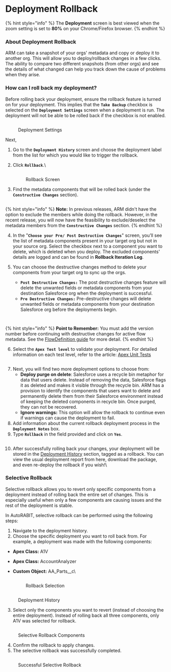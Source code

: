 # Deployment Rollback

{% hint style="info" %}
The **Deployment** screen is best viewed when the zoom setting is set to **80%** on your Chrome/Firefox browser.
{% endhint %}

### About Deployment Rollback <a href="#about-deployment-rollback" id="about-deployment-rollback"></a>

ARM can take a snapshot of your orgs' metadata and copy or deploy it to another org. This will allow you to deploy/rollback changes in a few clicks. The ability to compare two different snapshots (from other orgs) and see the details of what changed can help you track down the cause of problems when they arise.

### How can I roll back my deployment? <a href="#how-can-i-roll-back-my-deployment" id="how-can-i-roll-back-my-deployment"></a>

Before rolling back your deployment, ensure the rollback feature is turned on for your deployment. This implies that the **`Take Backup`** checkbox is selected on the **`Deployment Settings`** screen when a deployment is run. The deployment will not be able to be rolled back if the checkbox is not enabled.

<figure><img src="../../../../.gitbook/assets/image (1668).png" alt=""><figcaption><p>Deployment Settings</p></figcaption></figure>

Next,

1. Go to the **`Deployment History`** screen and choose the deployment label from the list for which you would like to trigger the rollback.
2.  Click **`Rollback`**.\


    <figure><img src="../../../../.gitbook/assets/image (1669).png" alt=""><figcaption><p>Rollback Screen</p></figcaption></figure>
3. Find the metadata components that will be rolled back (under the **`Constructive Changes`** section).

<figure><img src="../../../../.gitbook/assets/image (60) (1) (1).png" alt=""><figcaption></figcaption></figure>

{% hint style="info" %}
**Note:** In previous releases, ARM didn't have the option to exclude the members while doing the rollback. However, in the recent release, you will now have the feasibility to exclude/deselect the metadata members from the **`Constructive Changes`** section.
{% endhint %}

4. In the "**`Choose your Pre/ Post Destructive Changes`**" screen, you’ll see the list of metadata components present in your target org but not in your source org. Select the checkbox next to a component you want to delete, which is deleted when you deploy. The excluded components' details are logged and can be found in **Rollback Iteration Log**.
5.  You can choose the destructive changes method to delete your components from your target org to sync up the orgs.

    * **`Post Destructive Changes:`** The post destructive changes feature will delete the unwanted fields or metadata components from your destination Salesforce org when the deployment is successful.
    * **`Pre Destructive Changes:`** Pre-destructive changes will delete unwanted fields or metadata components from your destination Salesforce org before the deployments begin.

    <figure><img src="../../../../.gitbook/assets/image (61) (1) (1).png" alt=""><figcaption></figcaption></figure>

    <figure><img src="../../../../.gitbook/assets/image (62) (1) (1).png" alt=""><figcaption></figcaption></figure>

{% hint style="info" %}
**Point to Remember:** You must add the version number before continuing with destructive changes for active flow metadata. See the [FlowDefinition guide](https://developer.salesforce.com/docs/atlas.en-us.api_meta.meta/api_meta/meta_flowdefinition.htm) for more detail.
{% endhint %}

6. Select the **`Apex Test level`** to validate your deployment. For detailed information on each test level, refer to the article: [Apex Unit Tests](apex-unit-tests.md)

<figure><img src="../../../../.gitbook/assets/image (63) (1) (1).png" alt=""><figcaption></figcaption></figure>

7. Next, you will find two more deployment options to choose from:
   * **Deploy purge on delete**: Salesforce uses a recycle bin metaphor for data that users delete. Instead of removing the data, Salesforce flags it as deleted and makes it visible through the recycle bin. ARM has a provision to identify the components that users want to delete and permanently delete them from their Salesforce environment instead of keeping the deleted components in recycle bin. Once purged, they can not be recovered.
   * **Ignore warnings:** This option will allow the rollback to continue even if warnings can cause the deployment to fail.
8. Add information about the current rollback deployment process in the **`Deployment Notes`** box.
9. Type **`Rollback`** in the field provided and click on **`Yes`**.

<figure><img src="../../../../.gitbook/assets/image (64) (1) (1).png" alt=""><figcaption></figcaption></figure>

10. After successfully rolling back your changes, your deployment will be stored in the [Deployment History](monitor-deployments.md) section, tagged as a rollback. You can view the usual deployment report from here, download the package, and even re-deploy the rollback if you wish!\


### Selective Rollback

Selective rollback allows you to revert only specific components from a deployment instead of rolling back the entire set of changes. This is especially useful when only a few components are causing issues and the rest of the deployment is stable.

In AutoRABIT, selective rollback can be performed using the following steps:

1. Navigate to the deployment history.
2. Choose the specific deployment you want to roll back from. For example, a deployment was made with the following components:

* **Apex Class:** A1V
* **Apex Class:** AccountAnalyzer
*   **Custom Object:** AA\_Parts\_\_c\


    <figure><img src="../../../../.gitbook/assets/image (1670).png" alt=""><figcaption><p>Rollback Selection</p></figcaption></figure>

<figure><img src="../../../../.gitbook/assets/image (1665).png" alt=""><figcaption><p>Deployment History</p></figcaption></figure>

3. Select only the components you want to revert (instead of choosing the entire deployment). Instead of rolling back all three components, only A1V was selected for rollback.

<figure><img src="../../../../.gitbook/assets/image (1666).png" alt=""><figcaption><p>Selective Rollback Components</p></figcaption></figure>

4. Confirm the rollback to apply changes.
5. The selective rollback was successfully completed.

<figure><img src="../../../../.gitbook/assets/image (1667).png" alt=""><figcaption><p>Successful Selective Rollback</p></figcaption></figure>

